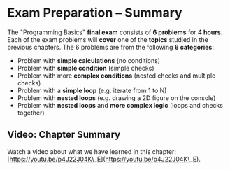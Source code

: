 # Exam Preparation – Summary

The "Programming Basics" **final exam** consists of **6 problems** for **4 hours**. Each of the exam problems will **cover** one of the **topics** studied in the previous chapters. The 6 problems are from the following **6 categories**:

* Problem with **simple calculations** (no conditions)
* Problem with **simple condition** (simple checks)
* Problem with more **complex conditions** (nested checks and multiple checks)
* Problem with a **simple loop** (e.g. iterate from 1 to N)
* Problem with **nested loops** (e.g. drawing a 2D figure on the console)
* Problem with **nested loops** and **more complex logic** (loops and checks together)

## Video: Chapter Summary

Watch a video about what we have learned in this chapter: [https://youtu.be/p4J22J04K\_E](https://youtu.be/p4J22J04K\_E).
